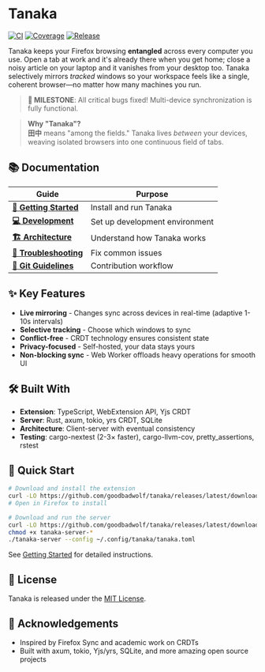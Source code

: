 # Tanaka

[![CI](https://github.com/goodbadwolf/tanaka/actions/workflows/ci.yml/badge.svg)](https://github.com/goodbadwolf/tanaka/actions/workflows/ci.yml) [![Coverage](https://codecov.io/gh/goodbadwolf/tanaka/branch/main/graph/badge.svg)](https://codecov.io/gh/goodbadwolf/tanaka) [![Release](https://img.shields.io/github/v/release/goodbadwolf/tanaka?include_prereleases)](https://github.com/goodbadwolf/tanaka/releases)

Tanaka keeps your Firefox browsing **entangled** across every computer you use. Open a tab at work and it's already there when you get home; close a noisy article on your laptop and it vanishes from your desktop too. Tanaka selectively mirrors _tracked_ windows so your workspace feels like a single, coherent browser—no matter how many machines you run.

> **🎉 MILESTONE**: All critical bugs fixed! Multi-device synchronization is fully functional.

> **Why "Tanaka"?**  
> **田中** means "among the fields." Tanaka lives _between_ your devices, weaving isolated browsers into one continuous field of tabs.

## 📚 Documentation

| Guide | Purpose |
|-------|---------|
| **[🚀 Getting Started](docs/GETTING-STARTED.md)** | Install and run Tanaka |
| **[💻 Development](docs/DEVELOPMENT.md)** | Set up development environment |
| **[🏗️ Architecture](docs/ARCHITECTURE.md)** | Understand how Tanaka works |
| **[🔧 Troubleshooting](docs/TROUBLESHOOTING.md)** | Fix common issues |
| **[📝 Git Guidelines](docs/GIT.md)** | Contribution workflow |

## ✨ Key Features

- **Live mirroring** - Changes sync across devices in real-time (adaptive 1-10s intervals)
- **Selective tracking** - Choose which windows to sync
- **Conflict-free** - CRDT technology ensures consistent state
- **Privacy-focused** - Self-hosted, your data stays yours
- **Non-blocking sync** - Web Worker offloads heavy operations for smooth UI

## 🛠️ Built With

- **Extension**: TypeScript, WebExtension API, Yjs CRDT
- **Server**: Rust, axum, tokio, yrs CRDT, SQLite
- **Architecture**: Client-server with eventual consistency
- **Testing**: cargo-nextest (2-3× faster), cargo-llvm-cov, pretty_assertions, rstest

## 🚀 Quick Start

```bash
# Download and install the extension
curl -LO https://github.com/goodbadwolf/tanaka/releases/latest/download/tanaka.xpi
# Open in Firefox to install

# Download and run the server  
curl -LO https://github.com/goodbadwolf/tanaka/releases/latest/download/tanaka-server-$(uname -m)-$(uname -s | tr '[:upper:]' '[:lower:]')
chmod +x tanaka-server-*
./tanaka-server --config ~/.config/tanaka/tanaka.toml
```

See [Getting Started](docs/GETTING-STARTED.md) for detailed instructions.


## 📄 License

Tanaka is released under the [MIT License](LICENSE).

## 🙏 Acknowledgements

- Inspired by Firefox Sync and academic work on CRDTs
- Built with axum, tokio, Yjs/yrs, SQLite, and more amazing open source projects
